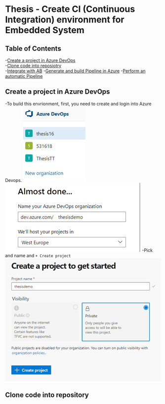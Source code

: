 # Thesis - Create CI (Continuous Integration) environment for Embedded System

## Table of Contents
<!-- TOC -->
-[Create a project in Azure DevOps](#create-a-project-in-azure-devops)  
-[Clone code into reposiotry](#clone-code-into-repository)  
-[Integrate with AB](#)
-[Generate and build Pipeline in Azure](#)
-[Perform an automatic Pipeline](#)
<!-- TOC -->

## Create a project in Azure DevOps
-To build this envrionment, first, you need to create and login into Azure Devops.
![create new organization](attachments/new_organization.png)
![Confirm information](attachments/confirm_information.png)
-Pick and name and `+ Create project`
![Create project](attachments/create_project.png)
## Clone code into repository